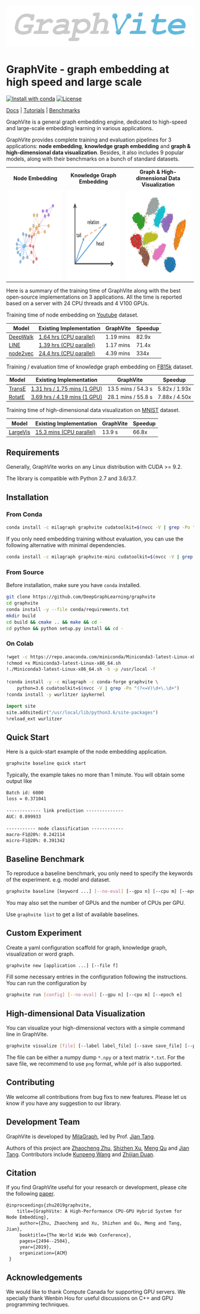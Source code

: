 ![GraphVite logo](asset/logo/logo.png)

GraphVite - graph embedding at high speed and large scale
=========================================================

[![Install with conda](https://anaconda.org/milagraph/graphvite/badges/installer/conda.svg)][conda]
[![License](https://anaconda.org/milagraph/graphvite/badges/license.svg)][license]

[conda]: https://anaconda.org/milagraph/graphvite
[license]: LICENSE

[Docs] | [Tutorials] | [Benchmarks]

[Docs]: https://graphvite.io/docs/latest/api/application
[Tutorials]: https://graphvite.io/tutorials
[Benchmarks]: https://graphvite.io/docs/latest/benchmark.html

GraphVite is a general graph embedding engine, dedicated to high-speed and
large-scale embedding learning in various applications.

GraphVite provides complete training and evaluation pipelines for 3 applications:
**node embedding**, **knowledge graph embedding** and
**graph & high-dimensional data visualization**. Besides, it also includes 9 popular
models, along with their benchmarks on a bunch of standard datasets.

<table align="center" style="text-align:center">
    <tr>
        <th>Node Embedding</th>
        <th>Knowledge Graph Embedding</th>
        <th>Graph & High-dimensional Data Visualization</th>
    </tr>
    <tr>
        <td><img src="asset/graph.png" height="240" /></td>
        <td><img src="asset/knowledge_graph.png" height="240" /></td>
        <td><img src="asset/visualization.png" height="240" /></td>
    </tr>
</table>

Here is a summary of the training time of GraphVite along with the best open-source
implementations on 3 applications. All the time is reported based on a server with
24 CPU threads and 4 V100 GPUs.

Training time of node embedding on [Youtube] dataset.

| Model      | Existing Implementation       | GraphVite | Speedup |
|------------|-------------------------------|-----------|---------|
| [DeepWalk] | [1.64 hrs (CPU parallel)][1]  | 1.19 mins | 82.9x   |
| [LINE]     | [1.39 hrs (CPU parallel)][2]  | 1.17 mins | 71.4x   |
| [node2vec] | [24.4 hrs (CPU parallel)][3]  | 4.39 mins | 334x    |

[Youtube]: http://conferences.sigcomm.org/imc/2007/papers/imc170.pdf
[DeepWalk]: https://arxiv.org/pdf/1403.6652.pdf
[LINE]: https://arxiv.org/pdf/1503.03578.pdf
[node2vec]: https://www.kdd.org/kdd2016/papers/files/rfp0218-groverA.pdf
[1]: https://github.com/phanein/deepwalk
[2]: https://github.com/tangjianpku/LINE
[3]: https://github.com/aditya-grover/node2vec

Training / evaluation time of knowledge graph embedding on [FB15k] dataset.

| Model           | Existing Implementation           | GraphVite          | Speedup       |
|-----------------|-----------------------------------|--------------------|---------------|
| [TransE]        | [1.31 hrs / 1.75 mins (1 GPU)][3] | 13.5 mins / 54.3 s | 5.82x / 1.93x |
| [RotatE]        | [3.69 hrs / 4.19 mins (1 GPU)][4] | 28.1 mins / 55.8 s | 7.88x / 4.50x |

[FB15k]: http://papers.nips.cc/paper/5071-translating-embeddings-for-modeling-multi-relational-data.pdf
[TransE]: http://papers.nips.cc/paper/5071-translating-embeddings-for-modeling-multi-relational-data.pdf
[RotatE]: https://arxiv.org/pdf/1902.10197.pdf
[3]: https://github.com/DeepGraphLearning/KnowledgeGraphEmbedding
[4]: https://github.com/DeepGraphLearning/KnowledgeGraphEmbedding

Training time of high-dimensional data visualization on [MNIST] dataset.

| Model        | Existing Implementation       | GraphVite | Speedup |
|--------------|-------------------------------|-----------|---------|
| [LargeVis]   | [15.3 mins (CPU parallel)][5] | 13.9 s    | 66.8x   |

[MNIST]: http://yann.lecun.com/exdb/publis/pdf/lecun-01a.pdf
[LargeVis]: https://arxiv.org/pdf/1602.00370.pdf
[5]: https://github.com/lferry007/LargeVis

Requirements
------------

Generally, GraphVite works on any Linux distribution with CUDA >= 9.2.

The library is compatible with Python 2.7 and 3.6/3.7.

Installation
------------

### From Conda ###

```bash
conda install -c milagraph graphvite cudatoolkit=$(nvcc -V | grep -Po "(?<=V)\d+.\d+")
```

If you only need embedding training without evaluation, you can use the following
alternative with minimal dependencies.

```bash
conda install -c milagraph graphvite-mini cudatoolkit=$(nvcc -V | grep -Po "(?<=V)\d+.\d+")
```

### From Source ###

Before installation, make sure you have `conda` installed.

```bash
git clone https://github.com/DeepGraphLearning/graphvite
cd graphvite
conda install -y --file conda/requirements.txt
mkdir build
cd build && cmake .. && make && cd -
cd python && python setup.py install && cd -
```

### On Colab ###

```bash
!wget -c https://repo.anaconda.com/miniconda/Miniconda3-latest-Linux-x86_64.sh
!chmod +x Miniconda3-latest-Linux-x86_64.sh
!./Miniconda3-latest-Linux-x86_64.sh -b -p /usr/local -f

!conda install -y -c milagraph -c conda-forge graphvite \
    python=3.6 cudatoolkit=$(nvcc -V | grep -Po "(?<=V)\d+\.\d+")
!conda install -y wurlitzer ipykernel
```

```python
import site
site.addsitedir("/usr/local/lib/python3.6/site-packages")
%reload_ext wurlitzer
```

Quick Start
-----------

Here is a quick-start example of the node embedding application.

```bash
graphvite baseline quick start
```

Typically, the example takes no more than 1 minute. You will obtain some output like

```
Batch id: 6000
loss = 0.371041

------------- link prediction --------------
AUC: 0.899933

----------- node classification ------------
macro-F1@20%: 0.242114
micro-F1@20%: 0.391342
```

Baseline Benchmark
------------------

To reproduce a baseline benchmark, you only need to specify the keywords of the
experiment. e.g. model and dataset.

```bash
graphvite baseline [keyword ...] [--no-eval] [--gpu n] [--cpu m] [--epoch e]
```

You may also set the number of GPUs and the number of CPUs per GPU.

Use ``graphvite list`` to get a list of available baselines.

Custom Experiment
-----------------

Create a yaml configuration scaffold for graph, knowledge graph, visualization or
word graph.

```bash
graphvite new [application ...] [--file f]
```

Fill some necessary entries in the configuration following the instructions. You
can run the configuration by

```bash
graphvite run [config] [--no-eval] [--gpu n] [--cpu m] [--epoch e]
```

High-dimensional Data Visualization
-----------------------------------

You can visualize your high-dimensional vectors with a simple command line in
GraphVite.

```bash
graphvite visualize [file] [--label label_file] [--save save_file] [--perplexity n] [--3d]
```

The file can be either a numpy dump `*.npy` or a text matrix `*.txt`. For the save
file, we recommend to use `png` format, while `pdf` is also supported.

Contributing
------------

We welcome all contributions from bug fixs to new features. Please let us know if you
have any suggestion to our library.

Development Team
----------------

GraphVite is developed by [MilaGraph], led by Prof. [Jian Tang].

Authors of this project are [Zhaocheng Zhu], [Shizhen Xu], [Meng Qu] and [Jian Tang].
Contributors include [Kunpeng Wang] and [Zhijian Duan].

[MilaGraph]: https://github.com/DeepGraphLearning
[Zhaocheng Zhu]: https://kiddozhu.github.io
[Shizhen Xu]: https://github.com/xsz
[Meng Qu]: https://mnqu.github.io
[Jian Tang]: https://jian-tang.com
[Kunpeng Wang]: https://github.com/Kwinpeng
[Zhijian Duan]: https://github.com/zjduan

Citation
--------

If you find GraphVite useful for your research or development, please cite the
following [paper].

[paper]: https://arxiv.org/pdf/1903.00757.pdf

```
@inproceedings{zhu2019graphvite,
    title={GraphVite: A High-Performance CPU-GPU Hybrid System for Node Embedding},
     author={Zhu, Zhaocheng and Xu, Shizhen and Qu, Meng and Tang, Jian},
     booktitle={The World Wide Web Conference},
     pages={2494--2504},
     year={2019},
     organization={ACM}
 }
```

Acknowledgements
----------------

We would like to thank Compute Canada for supporting GPU servers. We specially thank
Wenbin Hou for useful discussions on C++ and GPU programming techniques.